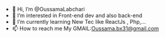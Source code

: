 - 👋 Hi, I’m @OussamaLabchari
- 👀 I’m interested in Front-end dev and also back-end
- 🌱 I’m currently learning New Tec like ReactJs , Php,...
- 📫 How to reach me My GMAIL:Oussama.bx31@gmail.com 

<!---
OussamaLabchari/OussamaLabchari is a ✨ special ✨ repository because its `README.md` (this file) appears on your GitHub profile.
You can click the Preview link to take a look at your changes.
--->

